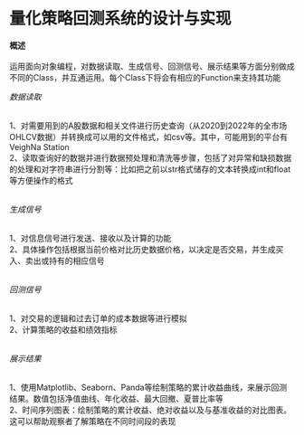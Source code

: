 # 量化策略回测系统的设计与实现

**概述**
<br />
<br />运用面向对象编程，对数据读取、生成信号、回测信号、展示结果等方面分别做成不同的Class，并互通运用。每个Class下将会有相应的Function来支持其功能


*数据读取*

<br />1、对需要用到的A股数据和相关文件进行历史查询（从2020到2022年的全市场OHLCV数据）并转换成可以用的文件格式，如csv等。其中，可能用到的平台有VeighNa Station
<br />2、读取查询好的数据并进行数据预处理和清洗等步骤，包括了对异常和缺损数据的处理和对字符串进行分割等：比如把之前以str格式储存的文本转换成int和float等方便操作的格式
<br />
<br />

*生成信号*

<br />1、对信息信号进行发送、接收以及计算的功能
<br />2、具体操作包括根据当前价格对比历史数据价格，以决定是否交易，并生成买入、卖出或持有的相应信号
<br />
<br />

*回测信号*

<br />1、对交易的逻辑和过去订单的成本数据等进行模拟
<br />2、计算策略的收益和绩效指标
<br />
<br />

*展示结果*

<br />1、使用Matplotlib、Seaborn、Panda等绘制策略的累计收益曲线，来展示回测结果。数值包括净值曲线、年化收益、最大回撤、夏普比率等
<br />2、时间序列图表：绘制策略的累计收益、绝对收益以及与基准收益的对比图表。这可以帮助观察者了解策略在不同时间段的表现
